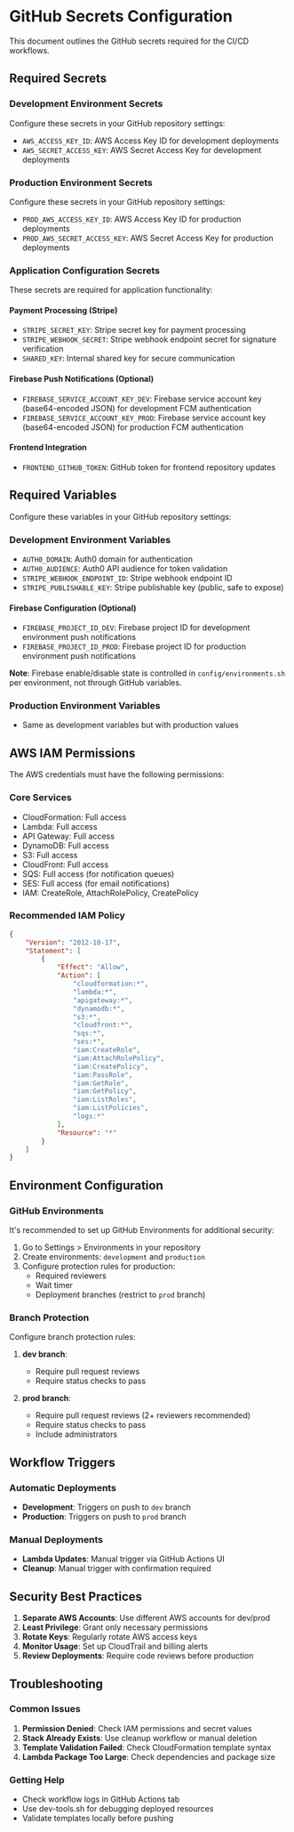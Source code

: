 # GitHub Secrets Configuration

This document outlines the GitHub secrets required for the CI/CD workflows.

## Required Secrets

### Development Environment Secrets
Configure these secrets in your GitHub repository settings:

- `AWS_ACCESS_KEY_ID`: AWS Access Key ID for development deployments
- `AWS_SECRET_ACCESS_KEY`: AWS Secret Access Key for development deployments

### Production Environment Secrets
Configure these secrets in your GitHub repository settings:

- `PROD_AWS_ACCESS_KEY_ID`: AWS Access Key ID for production deployments  
- `PROD_AWS_SECRET_ACCESS_KEY`: AWS Secret Access Key for production deployments

### Application Configuration Secrets
These secrets are required for application functionality:

#### Payment Processing (Stripe)
- `STRIPE_SECRET_KEY`: Stripe secret key for payment processing
- `STRIPE_WEBHOOK_SECRET`: Stripe webhook endpoint secret for signature verification
- `SHARED_KEY`: Internal shared key for secure communication

#### Firebase Push Notifications (Optional)
- `FIREBASE_SERVICE_ACCOUNT_KEY_DEV`: Firebase service account key (base64-encoded JSON) for development FCM authentication
- `FIREBASE_SERVICE_ACCOUNT_KEY_PROD`: Firebase service account key (base64-encoded JSON) for production FCM authentication

#### Frontend Integration
- `FRONTEND_GITHUB_TOKEN`: GitHub token for frontend repository updates

## Required Variables

Configure these variables in your GitHub repository settings:

### Development Environment Variables
- `AUTH0_DOMAIN`: Auth0 domain for authentication
- `AUTH0_AUDIENCE`: Auth0 API audience for token validation
- `STRIPE_WEBHOOK_ENDPOINT_ID`: Stripe webhook endpoint ID
- `STRIPE_PUBLISHABLE_KEY`: Stripe publishable key (public, safe to expose)

#### Firebase Configuration (Optional)
- `FIREBASE_PROJECT_ID_DEV`: Firebase project ID for development environment push notifications
- `FIREBASE_PROJECT_ID_PROD`: Firebase project ID for production environment push notifications

**Note**: Firebase enable/disable state is controlled in `config/environments.sh` per environment, not through GitHub variables.

### Production Environment Variables
- Same as development variables but with production values

## AWS IAM Permissions

The AWS credentials must have the following permissions:

### Core Services
- CloudFormation: Full access
- Lambda: Full access
- API Gateway: Full access
- DynamoDB: Full access
- S3: Full access
- CloudFront: Full access
- SQS: Full access (for notification queues)
- SES: Full access (for email notifications)
- IAM: CreateRole, AttachRolePolicy, CreatePolicy

### Recommended IAM Policy

```json
{
    "Version": "2012-10-17",
    "Statement": [
        {
            "Effect": "Allow",
            "Action": [
                "cloudformation:*",
                "lambda:*",
                "apigateway:*",
                "dynamodb:*",
                "s3:*",
                "cloudfront:*",
                "sqs:*",
                "ses:*",
                "iam:CreateRole",
                "iam:AttachRolePolicy",
                "iam:CreatePolicy",
                "iam:PassRole",
                "iam:GetRole",
                "iam:GetPolicy",
                "iam:ListRoles",
                "iam:ListPolicies",
                "logs:*"
            ],
            "Resource": "*"
        }
    ]
}
```

## Environment Configuration

### GitHub Environments
It's recommended to set up GitHub Environments for additional security:

1. Go to Settings > Environments in your repository
2. Create environments: `development` and `production`
3. Configure protection rules for production:
   - Required reviewers
   - Wait timer
   - Deployment branches (restrict to `prod` branch)

### Branch Protection
Configure branch protection rules:

1. **dev branch**: 
   - Require pull request reviews
   - Require status checks to pass
   
2. **prod branch**:
   - Require pull request reviews (2+ reviewers recommended)
   - Require status checks to pass
   - Include administrators

## Workflow Triggers

### Automatic Deployments
- **Development**: Triggers on push to `dev` branch
- **Production**: Triggers on push to `prod` branch

### Manual Deployments
- **Lambda Updates**: Manual trigger via GitHub Actions UI
- **Cleanup**: Manual trigger with confirmation required

## Security Best Practices

1. **Separate AWS Accounts**: Use different AWS accounts for dev/prod
2. **Least Privilege**: Grant only necessary permissions
3. **Rotate Keys**: Regularly rotate AWS access keys
4. **Monitor Usage**: Set up CloudTrail and billing alerts
5. **Review Deployments**: Require code reviews before production

## Troubleshooting

### Common Issues

1. **Permission Denied**: Check IAM permissions and secret values
2. **Stack Already Exists**: Use cleanup workflow or manual deletion
3. **Template Validation Failed**: Check CloudFormation template syntax
4. **Lambda Package Too Large**: Check dependencies and package size

### Getting Help

- Check workflow logs in GitHub Actions tab
- Use dev-tools.sh for debugging deployed resources
- Validate templates locally before pushing
